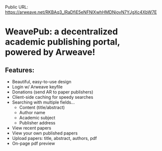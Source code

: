Public URL: https://arweave.net/RKBAq3_lRaDfiE5eNFNlXwhHMDNjovN7YJgXc4XbW7E

# WeavePub: a decentralized academic publishing portal, powered by Arweave!

## Features:

- Beautiful, easy-to-use design
- Login w/ Arweave keyfile
- Donations (send AR to paper publishers)
- Client-side caching for speedy searches
- Searching with multiple fields...
    - Content (title/abstract)
    - Author name
    - Academic subject
    - Publisher address
- View recent papers
- View your own published papers
- Upload papers: title, abstract, authors, pdf
- On-page pdf preview